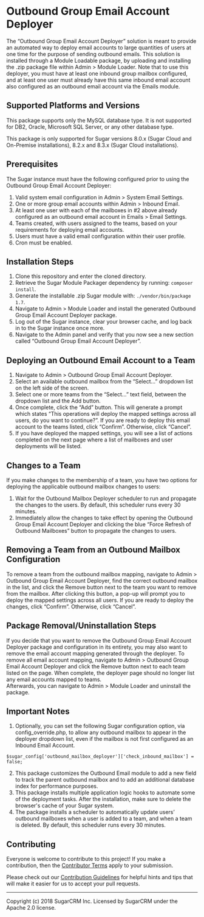 # Outbound Group Email Account Deployer
The “Outbound Group Email Account Deployer” solution is meant to provide an automated way to deploy email accounts to large quantities of users at one time for the purpose of sending outbound emails.  This solution is installed through a Module Loadable package, by uploading and installing the .zip package file within Admin > Module Loader.  Note that to use this deployer, you must have at least one inbound group mailbox configured, and at least one user must already have this same inbound email account also configured as an outbound email account via the Emails module.
 
## Supported Platforms and Versions
This package supports only the MySQL database type.  It is not supported for DB2, Oracle, Microsoft SQL Server, or any other database type.
 
This package is only supported for Sugar versions 8.0.x (Sugar Cloud and On-Premise installations), 8.2.x and 8.3.x (Sugar Cloud installations).
 
## Prerequisites
The Sugar instance must have the following configured prior to using the Outbound Group Email Account Deployer:
1. Valid system email configuration in Admin > System Email Settings.
2. One or more group email accounts within Admin > Inbound Email.
3. At least one user with each of the mailboxes in #2 above already configured as an outbound email account in Emails > Email Settings.
4. Teams created, with users assigned to the teams, based on your requirements for deploying email accounts.
5. Users must have a valid email configuration within their user profile.
6. Cron must be enabled.
 
## Installation Steps
1. Clone this repository and enter the cloned directory.
2. Retrieve the Sugar Module Packager dependency by running: `composer install`.
3. Generate the installable .zip Sugar module with: `./vendor/bin/package 1.7`.
4. Navigate to Admin > Module Loader and install the generated Outbound Group Email Account Deployer package.
5. Log out of the Sugar instance, clear your browser cache, and log back in to the Sugar instance once more.
6. Navigate to the Admin panel and verify that you now see a new section called “Outbound Group Email Account Deployer”.

## Deploying an Outbound Email Account to a Team
1. Navigate to Admin > Outbound Group Email Account Deployer.
2. Select an available outbound mailbox from the “Select…” dropdown list on the left side of the screen.
3. Select one or more teams from the “Select…” text field, between the dropdown list and the Add button.
4. Once complete, click the “Add” button.  This will generate a prompt which states “This operations will deploy the mapped settings across all users, do you want to continue?”.  If you are ready to deploy this email account to the teams listed, click “Confirm”.  Otherwise, click “Cancel”.
5. If you have deployed the mapped settings, you will see a list of actions completed on the next page where a list of mailboxes and user deployments will be listed.

## Changes to a Team
If you make changes to the membership of a team, you have two options for deploying the applicable outbound mailbox changes to users:
1. Wait for the Outbound Mailbox Deployer scheduler to run and propagate the changes to the users.  By default, this scheduler runs every 30 minutes.
2. Immediately allow the changes to take effect by opening the Outbound Group Email Account Deployer and clicking the blue “Force Refresh of Outbound Mailboxes” button to propagate the changes to users. 
 
## Removing a Team from an Outbound Mailbox Configuration          
To remove a team from the outbound mailbox mapping, navigate to Admin > Outbound Group Email Account Deployer, find the correct outbound mailbox in the list, and click the Remove button next to the team you want to remove from the mailbox.  After clicking this button, a pop-up will prompt you to deploy the mapped settings across all users.   If you are ready to deploy the changes, click “Confirm”.  Otherwise, click “Cancel”.

## Package Removal/Uninstallation Steps
If you decide that you want to remove the Outbound Group Email Account Deployer package and configuration in its entirety, you may also want to remove the email account mapping generated through the deployer.  To remove all email account mapping, navigate to Admin > Outbound Group Email Account Deployer and click the Remove button next to each team listed on the page. When complete, the deployer page should no longer list any email accounts mapped to teams.<br/>
Afterwards, you can navigate to Admin > Module Loader and uninstall the package.
 
## Important Notes
1. Optionally, you can set the following Sugar configuration option, via config_override.php, to allow any outbound mailbox to appear in the deployer dropdown list, even if the mailbox is not first configured as an Inbound Email Account.
```
$sugar_config['outbound_mailbox_deployer']['check_inbound_mailbox'] = false;
```
2. This package customizes the Outbound Email module to add a new field to track the parent outbound mailbox and to add an additional database index for performance purposes.
3. This package installs multiple application logic hooks to automate some of the deployment tasks.
After the installation, make sure to delete the browser's cache of your Sugar system.
4. The package installs a scheduler to automatically update users’ outbound mailboxes when a user is added to a team, and when a team is deleted.  By default, this scheduler runs every 30 minutes.

## Contributing
Everyone is welcome to contribute to this project! If you make a contribution, then the [Contributor Terms](CONTRIBUTOR_TERMS.pdf) apply to your submission.

Please check out our [Contribution Guidelines](CONTRIBUTING.md) for helpful hints and tips that will make it easier for us to accept your pull requests.


-----
Copyright (c) 2018 SugarCRM Inc. Licensed by SugarCRM under the Apache 2.0 license.
